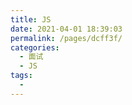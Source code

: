 ```yaml
---
title: JS
date: 2021-04-01 18:39:03
permalink: /pages/dcff3f/
categories:
  - 面试
  - JS
tags:
  - 
---
```


